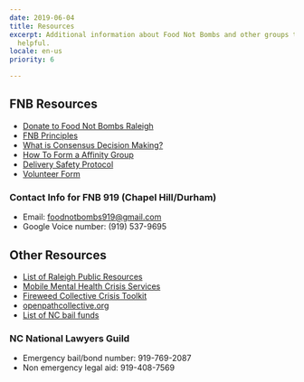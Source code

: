 ```yaml
---
date: 2019-06-04
title: Resources
excerpt: Additional information about Food Not Bombs and other groups that might be
  helpful.
locale: en-us
priority: 6

---
```

## FNB Resources

* [Donate to Food Not Bombs Raleigh](https://opencollective.com/fnb_raleigh)
* [FNB Principles](http://foodnotbombs.net/principles.html)
* [What is Consensus Decision Making?](https://www.seedsforchange.org.uk/consensus)
* [How To Form a Affinity Group](https://crimethinc.com/2017/02/06/how-to-form-an-affinity-group-the-essential-building-block-of-anarchist-organization)
* [Delivery Safety Protocol](https://docs.google.com/document/d/1puc0k_5DdLKbvrWH3DjcZ3Ws1ttpEPZ4NxlWEkiKz3A/edit?usp=sharing)
* [Volunteer Form](https://docs.google.com/forms/d/1TUPZ59twW5fdEICkD4JJlhRbLS2bN_VBJUMXUnNEJCA/)
  
### Contact Info for FNB 919 (Chapel Hill/Durham)

* Email: foodnotbombs919@gmail.com
* Google Voice number: (919) 537-9695

## Other Resources

* [List of Raleigh Public Resources](https://docs.google.com/document/d/13eQaF5LDTEb77cs_feG9UwvwsGc3JJat7dS1MMZGq8U/edit)
* [Mobile Mental Health Crisis Services](https://wake.nc.networkofcare.org/mh/services/agency.aspx?pid=TherapeuticAlternativesRaleigh_1458_2_0)
* [Fireweed Collective Crisis Toolkit](https://fireweedcollective.org/crisis-toolkit/)
* [openpathcollective.org](https://openpathcollective.org/)
* [List of NC bail funds](https://twitter.com/DeIvyion/status/1266921649024249856)
  
### NC National Lawyers Guild

* Emergency bail/bond number: 919-769-2087
* Non emergency legal aid: 919-408-7569